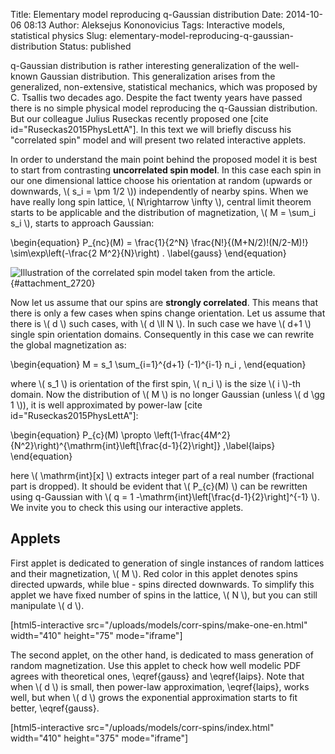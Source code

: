 Title: Elementary model reproducing q-Gaussian distribution
Date: 2014-10-06 08:13
Author: Aleksejus Kononovicius
Tags: Interactive models, statistical physics
Slug: elementary-model-reproducing-q-gaussian-distribution
Status: published

q-Gaussian distribution is rather
interesting generalization of the well-known Gaussian distribution. This
generalization arises from the generalized, non-extensive, statistical
mechanics, which was proposed by C. Tsallis two decades ago. Despite the
fact twenty years have passed there is no simple physical model
reproducing the q-Gaussian distribution. But our colleague Julius
Ruseckas recently proposed one \[cite id="Ruseckas2015PhysLettA"\]. In
this text we will briefly discuss his "correlated spin" model and will
present two related interactive applets.<!--more-->

In order to understand the main point behind the proposed model it is
best to start from contrasting **uncorrelated spin model**. In this case
each spin in our one dimensional lattice choose his orientation at
random (upwards or downwards, \\\(  s\_i = \pm 1/2 \\\)) independently
of nearby spins. When we have really long spin lattice, \\\(  N\rightarrow \infty \\\), central limit theorem starts to be applicable
and the distribution of magnetization, \\\(  M = \sum\_i s\_i \\\),
starts to approach Gaussian:


\begin{equation}
 P\_{nc}(M) = \frac{1}{2^N} \frac{N!}{(M+N/2)!(N/2-M)!} \sim\exp\left(-\frac{2 M^2}{N}\right) . \label{gauss}
\end{equation}


![Illustration of the correlated spin model taken from the
article.](/uploads/2014/10/spins-ruseckas.png "
Illustration of the correlated spin model taken from the
article."){#attachment_2720} 

Now let us assume that our spins are **strongly correlated**. This means
that there is only a few cases when spins change orientation. Let us
assume that there is \\\(  d \\\) such cases, with \\\(  d \ll N \\\). In
such case we have \\\(  d+1 \\\) single spin orientation domains.
Consequently in this case we can rewrite the global magnetization as:


\begin{equation}
 M = s\_1 \sum\_{i=1}^{d+1} (-1)^{i-1} n\_i , 
\end{equation}


where \\\(  s\_1 \\\) is orientation of the first spin, \\\(  n\_i \\\) is
the size \\\(  i \\\)-th domain. Now the distribution of \\\(  M \\\) is
no longer Gaussian (unless \\\(  d \gg 1 \\\)), it is well approximated
by power-law \[cite id="Ruseckas2015PhysLettA"\]:


\begin{equation}
 P\_{c}(M) \propto \left(1-\frac{4M^2}{N^2}\right)^{\mathrm{int}\left\[\frac{d-1}{2}\right\]} ,\label{laips}
\end{equation}


here \\\(  \mathrm{int}\[x\] \\\) extracts integer part of a real number
(fractional part is dropped). It should be evident that \\\( P\_{c}(M) \\\) can be rewritten using q-Gaussian with \\\(  q = 1 -\mathrm{int}\left\[\frac{d-1}{2}\right\]^{-1} \\\). We invite you to
check this using our interactive applets.

Applets
-------

First applet is dedicated to generation of single instances of random
lattices and their magnetization, \\\(  M \\\). Red color in this applet
denotes spins directed upwards, while blue - spins directed downwards.
To simplify this applet we have fixed number of spins in the lattice,
\\\(  N \\\), but you can still manipulate \\\(  d \\\).

[html5-interactive
src="/uploads/models/corr-spins/make-one-en.html"
width="410" height="75" mode="iframe"]

The second applet, on the other hand, is dedicated to mass generation of
random magnetization. Use this applet to check how well modelic PDF
agrees with theoretical ones, \eqref{gauss} and \eqref{laips}.
Note that when \\\(  d \\\) is small, then power-law
approximation, \eqref{laips}, works well, but when \\\(  d \\\)
grows the exponential approximation starts to fit better, \eqref{gauss}.

[html5-interactive
src="/uploads/models/corr-spins/index.html"
width="410" height="375" mode="iframe"]
